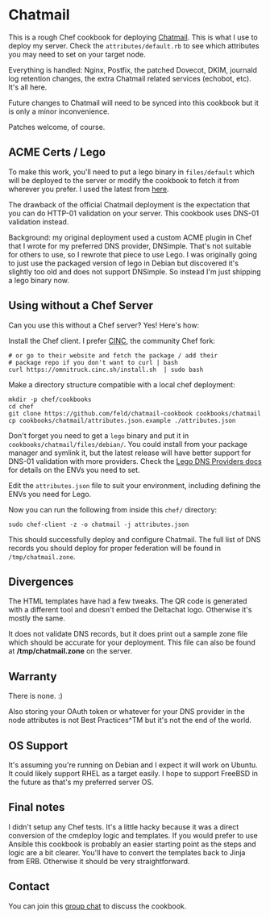 # Chatmail

This is a rough Chef cookbook for deploying [Chatmail](https://github.com/chatmail/server). This is what I use to deploy my server. Check the `attributes/default.rb` to see which attributes you may need to set on your target node.

Everything is handled: Nginx, Postfix, the patched Dovecot, DKIM, journald log retention changes, the extra Chatmail related services (echobot, etc). It's all here.

Future changes to Chatmail will need to be synced into this cookbook but it is only a minor inconvenience.

Patches welcome, of course.

## ACME Certs / Lego

To make this work, you'll need to put a lego binary in `files/default` which will be deployed to the server or modify the cookbook to fetch it from wherever you prefer. I used the latest from [here](https://github.com/go-acme/lego/releases).

The drawback of the official Chatmail deployment is the expectation that you can do HTTP-01 validation on your server. This cookbook uses DNS-01 validation instead.

Background: my original deployment used a custom ACME plugin in Chef that I wrote for my preferred DNS provider, DNSimple. That's not suitable for others to use, so I rewrote that piece to use Lego. I was originally going to just use the packaged version of lego in Debian but discovered it's slightly too old and does not support DNSimple. So instead I'm just shipping a lego binary now.

## Using without a Chef Server

Can you use this without a Chef server? Yes! Here's how:

Install the Chef client. I prefer [CINC](https://cinc.sh), the community Chef fork:

```shell
# or go to their website and fetch the package / add their
# package repo if you don't want to curl | bash
curl https://omnitruck.cinc.sh/install.sh  | sudo bash
```

Make a directory structure compatible with a local chef deployment:

```
mkdir -p chef/cookbooks
cd chef
git clone https://github.com/feld/chatmail-cookbook cookbooks/chatmail
cp cookbooks/chatmail/attributes.json.example ./attributes.json
```

Don't forget you need to get a `lego` binary and put it in `cookbooks/chatmail/files/debian/`. You could install from your package manager and symlink it, but the latest release will have better support for DNS-01 validation with more providers. Check the [Lego DNS Providers docs](https://go-acme.github.io/lego/dns/) for details on the ENVs you need to set. 

Edit the `attributes.json` file to suit your environment, including defining the ENVs you need for Lego.

Now you can run the following from inside this `chef/` directory:

```
sudo chef-client -z -o chatmail -j attributes.json
```

This should successfully deploy and configure Chatmail. The full list of DNS records you should deploy for proper federation will be found in `/tmp/chatmail.zone`.


## Divergences

The HTML templates have had a few tweaks. The QR code is generated with a different tool and doesn't embed the Deltachat logo. Otherwise it's mostly the same.

It does not validate DNS records, but it does print out a sample zone file which should be accurate for your deployment. This file can also be found at **/tmp/chatmail.zone** on the server.

## Warranty

There is none. :)

Also storing your OAuth token or whatever for your DNS provider in the node attributes is not Best Practices^TM but it's not the end of the world.

## OS Support

It's assuming you're running on Debian and I expect it will work on Ubuntu. It could likely support RHEL as a target easily. I hope to support FreeBSD in the future as that's my preferred server OS.

## Final notes

I didn't setup any Chef tests. It's a little hacky because it was a direct conversion of the cmdeploy logic and templates. If you would prefer to use Ansible this cookbook is probably an easier starting point as the steps and logic are a bit clearer. You'll have to convert the templates back to Jinja from ERB. Otherwise it should be very straightforward.


## Contact

You can join this [group chat](https://i.delta.chat/#6FE1642916908F1AC9CC7557CC99CF5DDB92043C&a=groupsbot%40testrun.org&g=chatmail%20cookbook%20support&x=Z1oIMyytnazhEY9iZaj2YV_0&i=hnaCYJj6VGMDRu7CHi29Nmaz&s=xDCT_RglgrKaGUJM6-adzZeG) to discuss the cookbook.

